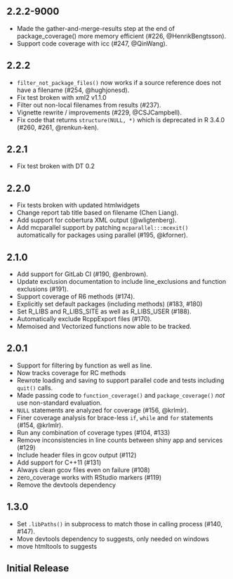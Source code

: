 ## 2.2.2-9000 ##
* Made the gather-and-merge-results step at the end of package_coverage() more memory efficient (#226, @HenrikBengtsson).
* Support code coverage with icc (#247, @QinWang).

## 2.2.2 ##
* `filter_not_package_files()` now works if a source reference does not have a filename (#254, @hughjonesd).
* Fix test broken with xml2 v1.1.0
* Filter out non-local filenames from results (#237).
* Vignette rewrite / improvements (#229, @CSJCampbell).
* Fix code that returns `structure(NULL, *)` which is deprecated in R 3.4.0 (#260, #261, @renkun-ken).

## 2.2.1 ##
* Fix test broken with DT 0.2

## 2.2.0 ##
* Fix tests broken with updated htmlwidgets
* Change report tab title based on filename (Chen Liang).
* Add support for cobertura XML output (@wligtenberg).
* Add mcparallel support by patching `mcparallel:::mcexit()`
  automatically for packages using parallel (#195, @kforner).

## 2.1.0 ##
* Add support for GitLab CI (#190, @enbrown).
* Update exclusion documentation to include line_exclusions and function
  exclusions (#191).
* Support coverage of R6 methods (#174).
* Explicitly set default packages (including methods) (#183, #180)
* Set R_LIBS and R_LIBS_SITE as well as R_LIBS_USER (#188).
* Automatically exclude RcppExport files (#170).
* Memoised and Vectorized functions now able to be tracked.

## 2.0.1 ##
* Support for filtering by function as well as line.
* Now tracks coverage for RC methods
* Rewrote loading and saving to support parallel code and tests including
  `quit()` calls.
* Made passing code to `function_coverage()` and `package_coverage()` _not_ use
  non-standard evaluation.
* `NULL` statements are analyzed for coverage (#156, @krlmlr).
* Finer coverage analysis for brace-less `if`, `while` and `for` statements (#154, @krlmlr).
* Run any combination of coverage types (#104, #133)
* Remove inconsistencies in line counts between shiny app and services (#129)
* Include header files in gcov output (#112)
* Add support for C++11 (#131)
* Always clean gcov files even on failure (#108)
* zero_coverage works with RStudio markers (#119)
* Remove the devtools dependency

## 1.3.0 ##
* Set `.libPaths()` in subprocess to match those in calling process (#140, #147).
* Move devtools dependency to suggests, only needed on windows
* move htmltools to suggests

## Initial Release ##
